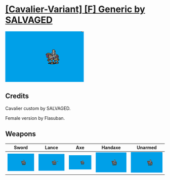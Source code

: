 # [\[Cavalier-Variant\] \[F\] Generic by SALVAGED](./)

<img src="./1.%20Sword/Sword_000.png" alt="[Cavalier-Variant] [F] Generic by SALVAGED standing" />

## Credits

Cavalier custom by SALVAGED.

Female version by Flasuban.

## Weapons


|Sword |Lance |Axe |Handaxe |Unarmed |
|  :---: | :---: | :---: | :---: | :---: |
| <img alt="Sword animation" src="./1.%20Sword/Sword.gif" /> | <img alt="Lance animation" src="./2.%20Lance/Lance.gif" /> | <img alt="Axe animation" src="./3.%20Axe/Axe.gif" /> | <img alt="Handaxe animation" src="./4.%20Handaxe/Handaxe.gif" /> | <img alt="Unarmed animation" src="./8.%20Unarmed/Unarmed.gif" /> |
